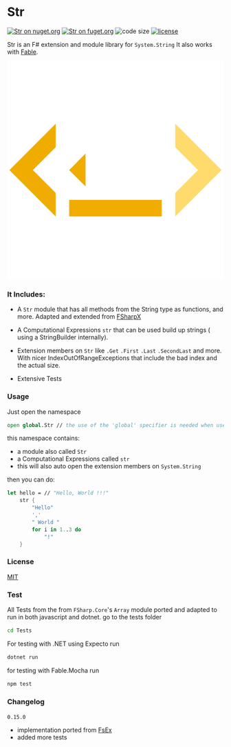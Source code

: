 # Str

[![Str on nuget.org](https://img.shields.io/nuget/v/Str)](https://www.nuget.org/packages/Str/)
[![Str on fuget.org](https://www.fuget.org/packages/Str/badge.svg)](https://www.fuget.org/packages/Str)
![code size](https://img.shields.io/github/languages/code-size/goswinr/Str.svg)
[![license](https://img.shields.io/github/license/goswinr/Str)](LICENSE)

Str is an F# extension and module library for `System.String`
It also works with [Fable](https://fable.io/).


![Logo](https://raw.githubusercontent.com/goswinr/Str/main/Doc/logo.png)

### It Includes:

- A `Str` module that has all methods from the String type as functions, and more. Adapted and extended from [FSharpX](https://github.com/fsprojects/FSharpx.Extras/blob/master/src/FSharpx.Extras/String.fs)
- A  Computational Expressions `str` that can be used build up strings ( using a StringBuilder internally).
- Extension members on `Str` like `.Get` `.First` `.Last` `.SecondLast` and more.
With nicer IndexOutOfRangeExceptions that include the bad index and the actual size.

- Extensive Tests

### Usage
Just open the namespace

```fsharp
open global.Str // the use of the 'global' specifier is needed when used in F# scripts, so that a second call to 'open Str' does not try to open the Str module that has a RequireQualifiedAccess attribute
```

this namespace contains:
- a module also called `Str`
- a  Computational Expressions called `str`
- this will also auto open the extension members on `System.String`

then you can do:

```fsharp
let hello = // "Hello, World !!!"
    str {
        "Hello"
        ','
        " World "
        for i in 1..3 do
            "!"
    }
```

### License
[MIT](https://raw.githubusercontent.com/goswinr/Str/main/LICENSE.txt)

### Test
All Tests from the from `FSharp.Core`'s `Array` module ported and adapted to run in both javascript and dotnet.
go to the tests folder

```bash
cd Tests
```

For testing with .NET using Expecto run

```bash
dotnet run
```

for testing with Fable.Mocha run

```bash
npm test
```


### Changelog

`0.15.0`
- implementation ported from [FsEx](https://github.com/goswinr/FsEx/blob/main/Src/StringModule.fs )
- added more tests